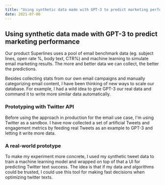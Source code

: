 ```yaml
---
title: "Using synthetic data made with GPT-3 to predict marketing performance"
date: 2021-07-06
---
```


## Using synthetic data made with GPT-3 to predict marketing performance

Our product Superlines uses a pool of email benchmark data (eg. subject lines, open rate %, body text, CTR%) and machine learning to simulate email marketing results. The more and better data we can collect, the better the predictions.

Besides collecting stats from our own email campaigns and manually categorizing email content, I have been thinking of new ways to scale our database. For example, I had a wild idea to give GPT-3 our real data and command it to write more similar data automatically.

### Prototyping with Twitter API

Before using the approach in production for the email use case, I'm using Twitter as a sandbox. I have now collected a set of artificial Tweets and engagement metrics by feeding real Tweets as an example to GPT-3 and letting it write more data.

### A real-world prototype

To make my experiment more concrete, I used my synthetic tweet data to train a machine learning model and wrapped on top of that a UI for predicting Twitter text success. The idea is that if my data and algorithms could be trusted, I could use this tool for making fast decisions when optimizing twitter texts.
